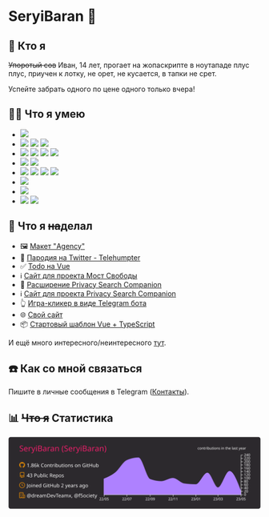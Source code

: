 # SeryiBaran 🐏

## 🤔 Кто я

~~Упоротый сов~~ Иван, 14 лет, прогает на жопаскрипте в ноутападе плус плус, приучен к лотку, не орет, не кусается, в тапки не срет.

Успейте забрать одного по цене одного только вчера!

## 🤹‍♂️ Что я умею

- ![](https://img.shields.io/badge/-HTML-222?style=for-the-badge&logo=html5)
- ![](https://img.shields.io/badge/-CSS-222?style=for-the-badge&logo=css3) ![](https://img.shields.io/badge/-Sass\/PostCSS-222?style=for-the-badge&logo=sass) ![](https://img.shields.io/badge/-Tailwind-222?style=for-the-badge&logo=TailwindCSS)
- ![](https://img.shields.io/badge/-JavaScript-222?style=for-the-badge&logo=JavaScript) ![](https://img.shields.io/badge/-TypeScript-222?style=for-the-badge&logo=TypeScript) ![](https://img.shields.io/badge/-Vue.js-222?style=for-the-badge&logo=Vue.js) ![](https://img.shields.io/badge/-Pinia-222?style=for-the-badge&logo=Vue.js)
- ![](https://img.shields.io/badge/-ESLint-222?style=for-the-badge&logo=ESLint) ![](https://img.shields.io/badge/-Prettier-222?style=for-the-badge&logo=Prettier)
- ![](https://img.shields.io/badge/-Vite.js-222?style=for-the-badge&logo=Vite) ![](https://img.shields.io/badge/-Rollup-222?style=for-the-badge&logo=rollupdotjs) ![](https://img.shields.io/badge/-Vitest-222?style=for-the-badge&logo=Vitest) ![](https://img.shields.io/badge/-Jest-222?style=for-the-badge&logo=Jest)
- ![](https://img.shields.io/badge/-Git-222?style=for-the-badge&logo=Git)
- ![](https://img.shields.io/badge/-Astro-222?style=for-the-badge&logo=Astro)
- ![](https://img.shields.io/badge/-Расширения_\(Manifest_2\/3\)-222?style=for-the-badge&logo=TypeScript) ![](https://img.shields.io/badge/-Telegram_боты_\(GrammY.js\)-222?style=for-the-badge&logo=TypeScript)

## 💼 Что я ~~на~~делал

- 🖼 [Макет "Agency"](https://github.com/SeryiBaran/maket-agency)
- 🐹 [Пародия на Twitter - Telehumpter](https://github.com/SeryiBaran/telehumpter)
- ✅ [Todo на Vue](https://github.com/SeryiBaran/todo-vue)
- ℹ️ [Сайт для проекта Мост Свободы](https://github.com/f5ociety/Bridge-of-Liberty)
- 🧩 [Расширение Privacy Search Companion](https://github.com/Erghel/Privacy-Search-Companion)
- ℹ️ [Сайт для проекта Privacy Search Companion](https://github.com/SeryiBaran/PSC-site)
- 👆 [Игра-кликер в виде Telegram бота](https://github.com/SeryiBaran/telegram-clicker)
- 🌐 [Свой сайт](https://github.com/SeryiBaran/seryibaran.github.io)
- 📦 [Стартовый шаблон Vue + TypeScript](https://github.com/SeryiBaran/tailvue-starter)


И ещё много интересного/неинтересного [тут](https://github.com/SeryiBaran?tab=repositories).

## ☎️ Как со мной связаться

Пишите в личные сообщения в Telegram ([Контакты](https://seryibaran.github.io/contacts)).

## 📊 ~~Что я~~ Статистика

![Статистика profile-summary-cards](https://raw.githubusercontent.com/SeryiBaran/seryibaran/master/profile-summary-card-output/monokai/0-profile-details.svg)
